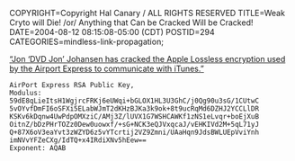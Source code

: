 COPYRIGHT=Copyright Hal Canary / ALL RIGHTS RESERVED
TITLE=Weak Cryto will Die! /or/ Anything that Can be Cracked Will be Cracked!
DATE=2004-08-12 08:15:08-05:00 (CDT)
POSTID=294
CATEGORIES=mindless-link-propagation;

[“Jon ‘DVD Jon’ Johansen has cracked the Apple Lossless encryption used by the Airport Express to communicate with iTunes.”](http://hublog.hubmed.org/archives/000926.html)

    
    AirPort Express RSA Public Key,
    Modulus:
    59dE8qLieItsH1WgjrcFRKj6eUWqi+bGLOX1HL3U3GhC/j0Qg90u3sG/1CUtwC
    5vOYvfDmFI6oSFXi5ELabWJmT2dKHzBJKa3k9ok+8t9ucRqMd6DZHJ2YCCLlDR
    KSKv6kDqnw4UwPdpOMXziC/AMj3Z/lUVX1G7WSHCAWKf1zNS1eLvqr+boEjXuB
    OitnZ/bDzPHrTOZz0Dew0uowxf/+sG+NCK3eQJVxqcaJ/vEHKIVd2M+5qL71yJ
    Q+87X6oV3eaYvt3zWZYD6z5vYTcrtij2VZ9Zmni/UAaHqn9JdsBWLUEpVviYnh
    imNVvYFZeCXg/IdTQ+x4IRdiXNv5hEew==
    Exponent: AQAB
